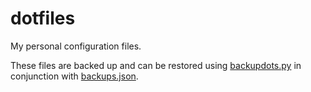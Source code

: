 # dotfiles
My personal configuration files.

These files are backed up and can be restored using [backupdots.py](https://github.com/chrismeyers/python_scripts/blob/master/backupdots.py)
in conjunction with [backups.json](https://github.com/chrismeyers/python_scripts/blob/master/.config/backups.json).
